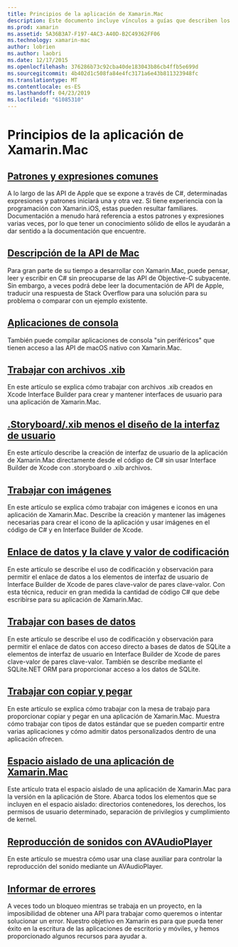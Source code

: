 ```yaml
---
title: Principios de la aplicación de Xamarin.Mac
description: Este documento incluye vínculos a guías que describen los distintos conceptos necesarios para comprender al desarrollar aplicaciones de Xamarin.Mac.
ms.prod: xamarin
ms.assetid: 5A36B3A7-F197-4AC3-A40D-B2C49362FF06
ms.technology: xamarin-mac
author: lobrien
ms.author: laobri
ms.date: 12/17/2015
ms.openlocfilehash: 376286b73c92cba40de183043b86cb4ffb5e699d
ms.sourcegitcommit: 4b402d1c508fa84e4fc3171a6e43b811323948fc
ms.translationtype: MT
ms.contentlocale: es-ES
ms.lasthandoff: 04/23/2019
ms.locfileid: "61085310"
---
```

# <a name="xamarinmac-application-fundamentals"></a>Principios de la aplicación de Xamarin.Mac

## <a name="common-patterns-and-idiomsmacapp-fundamentalspatternsmd"></a>[Patrones y expresiones comunes](~/mac/app-fundamentals/patterns.md)

A lo largo de las API de Apple que se expone a través de C#, determinadas expresiones y patrones iniciará una y otra vez. Si tiene experiencia con la programación con Xamarin.iOS, estas pueden resultar familiares. Documentación a menudo hará referencia a estos patrones y expresiones varias veces, por lo que tener un conocimiento sólido de ellos le ayudarán a dar sentido a la documentación que encuentre.

## <a name="understanding-mac-apismacapp-fundamentalsmac-apismd"></a>[Descripción de la API de Mac](~/mac/app-fundamentals/mac-apis.md)

Para gran parte de su tiempo a desarrollar con Xamarin.Mac, puede pensar, leer y escribir en C# sin preocuparse de las API de Objective-C subyacente. Sin embargo, a veces podrá debe leer la documentación de API de Apple, traducir una respuesta de Stack Overflow para una solución para su problema o comparar con un ejemplo existente.

## <a name="console-appsmacapp-fundamentalsconsolemd"></a>[Aplicaciones de consola](~/mac/app-fundamentals/console.md)

También puede compilar aplicaciones de consola "sin periféricos" que tienen acceso a las API de macOS nativo con Xamarin.Mac.

## <a name="working-with-xib-filesmacapp-fundamentalsxibmd"></a>[Trabajar con archivos .xib](~/mac/app-fundamentals/xib.md)

En este artículo se explica cómo trabajar con archivos .xib creados en Xcode Interface Builder para crear y mantener interfaces de usuario para una aplicación de Xamarin.Mac.

## <a name="storyboardxib-less-user-interface-designmacapp-fundamentalsxibless-uimd"></a>[.Storyboard/.xib menos el diseño de la interfaz de usuario](~/mac/app-fundamentals/xibless-ui.md)

En este artículo describe la creación de interfaz de usuario de la aplicación de Xamarin.Mac directamente desde el código de C# sin usar Interface Builder de Xcode con .storyboard o .xib archivos.

## <a name="working-with-imagesmacapp-fundamentalsimagemd"></a>[Trabajar con imágenes](~/mac/app-fundamentals/image.md)

En este artículo se explica cómo trabajar con imágenes e iconos en una aplicación de Xamarin.Mac. Describe la creación y mantener las imágenes necesarias para crear el icono de la aplicación y usar imágenes en el código de C# y en Interface Builder de Xcode.

## <a name="data-binding-and-key-value-codingmacapp-fundamentalsdatabindingmd"></a>[Enlace de datos y la clave y valor de codificación](~/mac/app-fundamentals/databinding.md)

En este artículo se describe el uso de codificación y observación para permitir el enlace de datos a los elementos de interfaz de usuario de Interface Builder de Xcode de pares clave-valor de pares clave-valor. Con esta técnica, reducir en gran medida la cantidad de código C# que debe escribirse para su aplicación de Xamarin.Mac. 

## <a name="working-with-databasesmacapp-fundamentalsdatabasesmd"></a>[Trabajar con bases de datos](~/mac/app-fundamentals/databases.md)

En este artículo se describe el uso de codificación y observación para permitir el enlace de datos con acceso directo a bases de datos de SQLite a elementos de interfaz de usuario en Interface Builder de Xcode de pares clave-valor de pares clave-valor. También se describe mediante el SQLite.NET ORM para proporcionar acceso a los datos de SQLite.

## <a name="working-with-copy-and-pastemacapp-fundamentalscopy-pastemd"></a>[Trabajar con copiar y pegar](~/mac/app-fundamentals/copy-paste.md)

En este artículo se explica cómo trabajar con la mesa de trabajo para proporcionar copiar y pegar en una aplicación de Xamarin.Mac. Muestra cómo trabajar con tipos de datos estándar que se pueden compartir entre varias aplicaciones y cómo admitir datos personalizados dentro de una aplicación ofrecen.

## <a name="sandboxing-a-xamarinmac-appmacapp-fundamentalssandboxingmd"></a>[Espacio aislado de una aplicación de Xamarin.Mac](~/mac/app-fundamentals/sandboxing.md)

Este artículo trata el espacio aislado de una aplicación de Xamarin.Mac para la versión en la aplicación de Store. Abarca todos los elementos que se incluyen en el espacio aislado: directorios contenedores, los derechos, los permisos de usuario determinado, separación de privilegios y cumplimiento de kernel.

## <a name="playing-sound-with-avaudioplayermacapp-fundamentalssoundsmd"></a>[Reproducción de sonidos con AVAudioPlayer](~/mac/app-fundamentals/sounds.md)

En este artículo se muestra cómo usar una clase auxiliar para controlar la reproducción del sonido mediante un AVAudioPlayer.

## <a name="reporting-bugsmacapp-fundamentalstroubleshootingmd"></a>[Informar de errores](~/mac/app-fundamentals/troubleshooting.md)

A veces todo un bloqueo mientras se trabaja en un proyecto, en la imposibilidad de obtener una API para trabajar como queremos o intentar solucionar un error. Nuestro objetivo en Xamarin es para que pueda tener éxito en la escritura de las aplicaciones de escritorio y móviles, y hemos proporcionado algunos recursos para ayudar a.
